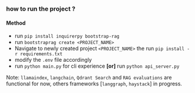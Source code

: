 ### how to run the project ?
#### Method
- run `pip install inquirerpy bootstrap-rag`
- run `bootstraprag create <PROJECT_NAME>`
- Navigate to newly created project `<PROJECT_NAME>` the run `pip install -r requirements.txt`
- modify the `.env` file accordingly
- run `python main.py` for cli experience
  <b>[or]</b> run `python api_server.py`


Note: `llamaindex`, `langchain`, `Qdrant Search` and `RAG evaluations` are functional for now, others frameworks [`langgraph`, `haystack`] in progress.
